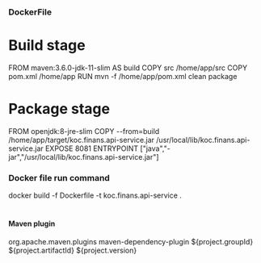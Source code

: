 
### DockerFile
# Build stage
FROM maven:3.6.0-jdk-11-slim AS build
COPY src /home/app/src
COPY pom.xml /home/app
RUN mvn -f /home/app/pom.xml clean package

#
# Package stage
FROM openjdk:8-jre-slim
COPY --from=build /home/app/target/koc.finans.api-service.jar /usr/local/lib/koc.finans.api-service.jar
EXPOSE 8081
ENTRYPOINT ["java","-jar","/usr/local/lib/koc.finans.api-service.jar"]

### Docker file run command
docker build -f Dockerfile -t koc.finans.api-service .

#
#### Maven plugin
<plugin>
    <groupId>org.apache.maven.plugins</groupId>
    <artifactId>maven-dependency-plugin</artifactId>
    <executions>
        <execution>
            <configuration>
                <artifactItems>
                    <artifactItem>
                        <groupId>${project.groupId}</groupId>
                        <artifactId>${project.artifactId}</artifactId>
                        <version>${project.version}</version>
                    </artifactItem>
                </artifactItems>
            </configuration>
        </execution>
    </executions>
</plugin>


